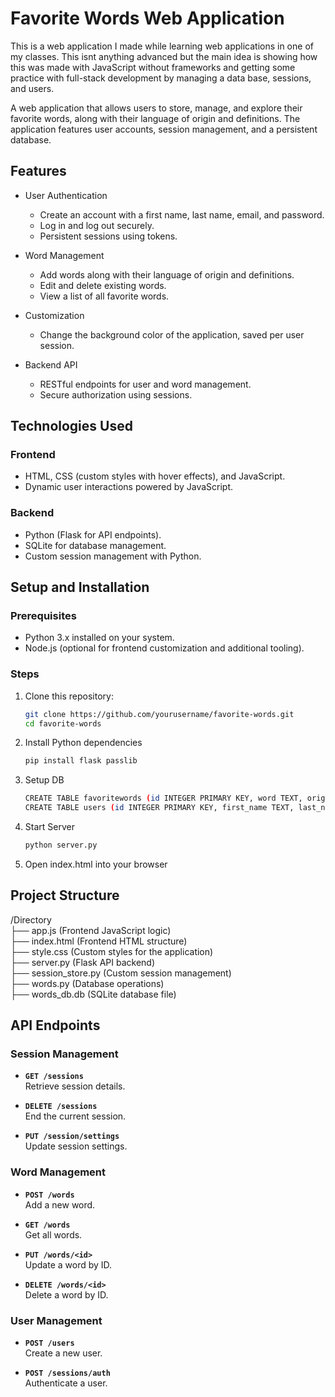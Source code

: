 # Favorite Words Web Application

This is a web application I made while learning web applications in one of my classes. This isnt anything advanced but the main idea is showing how this was made with JavaScript without frameworks and getting some practice with full-stack development by managing a data base, sessions, and users.


A web application that allows users to store, manage, and explore their favorite words, along with their language of origin and definitions. The application features user accounts, session management, and a persistent database.

## Features

- User Authentication
  - Create an account with a first name, last name, email, and password.
  - Log in and log out securely.
  - Persistent sessions using tokens.

- Word Management
  - Add words along with their language of origin and definitions.
  - Edit and delete existing words.
  - View a list of all favorite words.

- Customization
  - Change the background color of the application, saved per user session.

- Backend API
  - RESTful endpoints for user and word management.
  - Secure authorization using sessions.

## Technologies Used

### Frontend
- HTML, CSS (custom styles with hover effects), and JavaScript.
- Dynamic user interactions powered by JavaScript.

### Backend
- Python (Flask for API endpoints).
- SQLite for database management.
- Custom session management with Python.

## Setup and Installation

### Prerequisites
- Python 3.x installed on your system.
- Node.js (optional for frontend customization and additional tooling).

### Steps
1. Clone this repository:
   ```bash
   git clone https://github.com/yourusername/favorite-words.git
   cd favorite-words
   ```
2. Install Python dependencies
   ```bash
   pip install flask passlib
   ```
3. Setup DB
   ```bash
   CREATE TABLE favoritewords (id INTEGER PRIMARY KEY, word TEXT, origin TEXT, definition TEXT);
   CREATE TABLE users (id INTEGER PRIMARY KEY, first_name TEXT, last_name TEXT, email TEXT, password TEXT);
   ```
4. Start Server
   ```bash
   python server.py
   ```
5. Open index.html into your browser

## Project Structure
/Directory <br>
├── app.js                (Frontend JavaScript logic) <br>
├── index.html            (Frontend HTML structure) <br>
├── style.css             (Custom styles for the application) <br>
├── server.py             (Flask API backend) <br>
├── session_store.py      (Custom session management) <br>
├── words.py              (Database operations) <br>
├── words_db.db           (SQLite database file) <br>

## API Endpoints

### Session Management
- **`GET /sessions`**  
  Retrieve session details.

- **`DELETE /sessions`**  
  End the current session.

- **`PUT /session/settings`**  
  Update session settings.

### Word Management
- **`POST /words`**  
  Add a new word.

- **`GET /words`**  
  Get all words.

- **`PUT /words/<id>`**  
  Update a word by ID.

- **`DELETE /words/<id>`**  
  Delete a word by ID.

### User Management
- **`POST /users`**  
  Create a new user.

- **`POST /sessions/auth`**  
  Authenticate a user.

